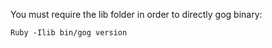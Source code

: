 You must require the lib folder in order to directly gog binary:

```
Ruby -Ilib bin/gog version
```